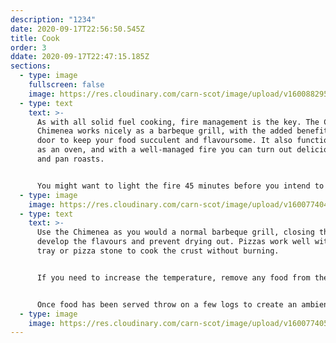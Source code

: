 ```yaml
---
description: "1234"
date: 2020-09-17T22:56:50.545Z
title: Cook
order: 3
ddate: 2020-09-17T22:47:15.185Z
sections:
  - type: image
    fullscreen: false
    image: https://res.cloudinary.com/carn-scot/image/upload/v1600882955/carn.scot%20page%204/fire_close_c2dumf.jpg
  - type: text
    text: >-
      As with all solid fuel cooking, fire management is the key. The CARN
      Chimenea works nicely as a barbeque grill, with the added benefit of a
      door to keep your food succulent and flavoursome. It also functions well
      as an oven, and with a well-managed fire you can turn out delicious pizzas
      and pan roasts.


      You might want to light the fire 45 minutes before you intend to cook. Get a hearty blaze going with well seasoned, clean wood to warm up the oven and create a deep bed of charcoals. You could also add some lumpwood charcoal for a more sustained cooking environment. There should be no flames present when you start cooking, just a nice bed of hot embers.
  - type: image
    image: https://res.cloudinary.com/carn-scot/image/upload/v1600774047/carn.scot%20page%204/chim_2_detail-thumb_kzlgru.jpg
  - type: text
    text: >-
      Use the Chimenea as you would a normal barbeque grill, closing the door to
      develop the flavours and prevent drying out. Pizzas work well with a heavy
      tray or pizza stone to cook the crust without burning.


      If you need to increase the temperature, remove any food from the oven and use seasoned kindling or charcoal to create more hot coals and cook the second round.


      Once food has been served throw on a few logs to create an ambient fire, soon the whole chimney and oven will radiate warmth.
  - type: image
    image: https://res.cloudinary.com/carn-scot/image/upload/v1600774057/carn.scot%20page%204/3444_pizza_1_iwj7ig.jpg
---
```

